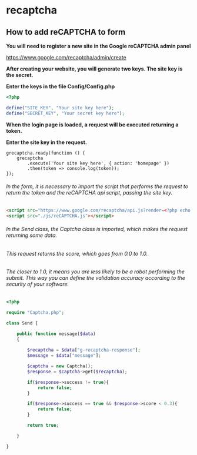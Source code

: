 # recaptcha
## How to add reCAPTCHA to form

**You will need to register a new site in the Google reCAPTCHA admin panel**

https://www.google.com/recaptcha/admin/create

**After creating your website, you will generate two keys. The site key is the secret.**

**Enter the keys in the file Config/Config.php**

```PHP
<?php

define("SITE_KEY", "Your site key here");
define("SECRET_KEY", "Your secret key here");
```

**When the login page is loaded, a request will be executed returning a token.**

**Enter the site key in the request.**

```JS
grecaptcha.ready(function () {
    grecaptcha
        .execute('Your site key here', { action: 'homepage' })
        .then(token => console.log(token));
});
```

###### In the form, it is necessary to import the script that performs the request to return the token and the reCAPTCHA api script, passing the site key.

```HTML
<script src="https://www.google.com/recaptcha/api.js?render=<?php echo SITE_KEY; ?>"></script>
<script src="./js/reCAPTCHA.js"></script>
```

###### In the Send class, the Captcha class is imported, which makes the request returning some data.

###### This request returns the score, which goes from 0.0 to 1.0.
###### The closer to 1.0, it means you are less likely to be a robot performing the submit. This way you can define the validation accuracy according to the security of your software.

```PHP
<?php

require "Captcha.php";

class Send {

    public function message($data)
    {
        
        $recaptcha = $data["g-recaptcha-response"];
        $message = $data["message"];

        $captcha = new Captcha();
        $response = $captcha->get($recaptcha);

        if($response->success != true){
            return false;
        }

        if($response->success == true && $response->score < 0.3){
            return false;
        }

        return true;

    }

}
```
